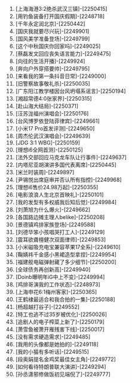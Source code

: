 
1. [上海海港3:2绝杀武汉三镇]-[2250415]
1. [用钓鱼装备打开国庆假期]-[2248718]
1. [千年永定润北京]-[2250442]
1. [国庆我就要尽兴玩]-[2249901]
1. [国风美学准备登场]-[2249799]
1. [这个中秋国庆你回家吗]-[2249025]
1. [蔡磊发文回应丧失语言能力]-[2249475]
1. [向往的生活开播]-[2249924]
1. [奔向户外穿搭要帅]-[2249795]
1. [来看我的第一条抖音日常]-[2249000]
1. [旧警察故事敬礼杀]-[2250035]
1. [广东阳江教学楼因台风坍塌系谣言]-[2250194]
1. [湘超常德4:0张家界]-[2250315]
1. [赴山海大结局]-[2250371]
1. [汪苏泷福州演唱会]-[2250176]
1. [台风博罗依登陆菲律宾]-[2249661]
1. [小米17 Pro首发评测]-[2249650]
1. [周杰伦武汉演唱会]-[2249639]
1. [JDG 3:1 WBG]-[2250159]
1. [理想i6全网首测]-[2250125]
1. [法外交部回应马克龙车队让行事件]-[2249637]
1. [内塔尼亚胡演讲多国代表离席]-[2250445]
1. [米兰时装周]-[2249897]
1. [尹锡悦出席庭审并否认所有指控]-[2249968]
1. [理想i6售价24.98万起]-[2250355]
1. [电影浪浪人生北京首映礼]-[2250101]
1. [我的发型有多权威我后知后觉]-[2249984]
1. [刘萧旭为什么爆火]-[2249662]
1. [各国路边摊主理人belike]-[2250208]
1. [景德镇鸡排家族登场]-[2249588]
1. [刘德华笨小孩唱哭打工人]-[2249129]
1. [震耳欲聋檀健次双面律师]-[2249853]
1. [小米磁吸充电宝兼容苹果17全系]-[2249610]
1. [鞠婧祎千金感小黑裙造型拿捏]-[2249954]
1. [福建舰电磁弹射藏了多少细节]-[2250200]
1. [全球债务再创新高]-[2249940]
1. [Doinb曝明年iG中上不变]-[2249994]
1. [鸡排哥演我的工作状态]-[2248973]
1. [上海申花6:1梅州客家]-[2250365]
1. [王鹤棣最适合和我合拍的一集]-[2250188]
1. [杨超越打谷子]-[2249552]
1. [特工也逃不过35岁被优化]-[2250026]
1. [追剧人的电子榨菜上新了]-[2250179]
1. [萧雪鱼被萧开雁残害下线]-[2250017]
1. [没有需求硬造需求]-[2249485]
1. [我用的头像都是她拍的]-[2249118]
1. [我的小猫有多听话]-[2249515]
1. [段奥娟提名金鸡奖最佳女主角]-[2249772]
1. [如何看待特朗普联大演讲]-[2249294]
1. [孙丞潇邪修做饭初见端倪了]-[2249777]